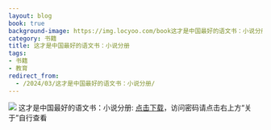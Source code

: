 ```yaml
---
layout: blog
book: true
background-image: https://img.locyoo.com/book这才是中国最好的语文书：小说分册.jpg
category: 书籍
title: 这才是中国最好的语文书：小说分册
tags:
- 书籍
- 教育
redirect_from:
  - /2024/03/这才是中国最好的语文书：小说分册/
---
```

![](https://img.locyoo.com/book这才是中国最好的语文书：小说分册.jpg)
这才是中国最好的语文书：小说分册: <a name = "ref1" href="https://url18.ctfile.com/f/50983618-1063935809-743779?p=3619">点击下载</a>，访问密码请点击右上方“关于”自行查看